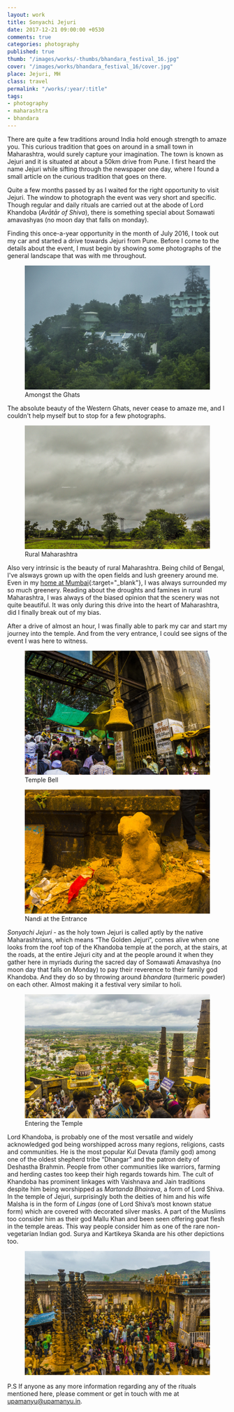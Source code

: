 ```yaml
---
layout: work
title: Sonyachi Jejuri
date: 2017-12-21 09:00:00 +0530
comments: true
categories: photography
published: true
thumb: "/images/works/-thumbs/bhandara_festival_16.jpg"
cover: "/images/works/bhandara_festival_16/cover.jpg"
place: Jejuri, MH
class: travel
permalink: "/works/:year/:title"
tags:
- photography
- maharashtra
- bhandara
---
```

There are quite a few traditions around India hold enough strength to amaze you. This curious tradition that goes on around in a small town in Maharashtra, would surely capture your imagination. The town is known as Jejuri and it is situated at about a 50km drive from Pune. I first heard the name Jejuri while sifting through the newspaper one day, where I found a small article on the curious tradition that goes on there.

Quite a few months passed by as I waited for the right opportunity to visit Jejuri. The window to photograph the event was very short and specific. Though regular and daily rituals are carried out at the abode of Lord Khandoba (_Avātār of Shiva_), there is something special about Somawati amavashyas (no moon day that falls on monday).

Finding this once-a-year opportunity in the month of July 2016, I took out my car and started a drive towards Jejuri from Pune. Before I come to the details about the event, I must begin by showing some photographs of the general landscape that was with me throughout.

<figure>
<img src="/images/works/bhandara_festival_16/IMG_5958.jpg" alt="Amongst the Ghats">
<figcaption>Amongst the Ghats</figcaption>
</figure>

The absolute beauty of the Western Ghats, never cease to amaze me, and I couldn't help myself but to stop for a few photographs.

<figure>
<img src="/images/works/bhandara_festival_16/IMG_5966.jpg" alt="Rural Maharashtra">
<figcaption>Rural Maharashtra</figcaption>
</figure>

Also very intrinsic is the beauty of rural Maharashtra. Being child of Bengal, I've alsways grown up with the open fields and lush greenery around me. Even in my [home at Mumbai](http://kalam.upamanyu.in/writings/washed-away-2/){:target="_blank"}, I was always surrounded my so much greenery. Reading about the droughts and famines in rural Maharashtra, I was always of the biased opinion that the scenery was not quite beautiful. It was only during this drive into the heart of Maharashtra, did I finally break out of my bias.

After a drive of almost an hour, I was finally able to park my car and start my journey into the temple. And from the very entrance, I could see signs of the event I was here to witness.

<figure>
<img src="/images/works/bhandara_festival_16/IMG_5975.jpg" alt="Temple Bell">
<figcaption>Temple Bell</figcaption>
</figure>

<figure>
<img src="/images/works/bhandara_festival_16/IMG_5976.jpg" alt="Nandi at the Entrance">
<figcaption>Nandi at the Entrance</figcaption>
</figure>

_Sonyachi Jejuri_ - as the holy town Jejuri is called aptly by the native Maharashtrians, which means “The Golden Jejuri”, comes alive when one looks from the roof top of the Khandoba temple at the porch, at the stairs, at the roads, at the entire Jejuri city and at the people around it when they gather here in myriads during the sacred day of Somawati Amavashya (no moon day that falls on Monday) to pay their reverence to their family god Khandoba. And they do so by throwing around _bhandara_ (turmeric powder) on each other. Almost making it a festival very similar to holi.

<figure>
<img src="/images/works/bhandara_festival_16/IMG_5982.jpg" alt="Entering the Temple">
<figcaption>Entering the Temple</figcaption>
</figure>

Lord Khandoba, is probably one of the most versatile and widely acknowledged god being worshipped across many regions, religions, casts and communities. He is the most popular Kul Devata (family god) among one of the oldest shepherd tribe “Dhangar” and the patron deity of Deshastha Brahmin. People from other communities like warriors, farming and herding castes too keep their high regards towards him. The cult of Khandoba has prominent linkages with Vaishnava and Jain traditions despite him being worshipped as _Martanda Bhairava_, a form of Lord Shiva. In the temple of Jejuri, surprisingly both the deities of him and his wife Malsha is in the form of _Lingas_ (one of Lord Shiva’s most known statue form) which are covered with decorated silver masks. A part of the Muslims too consider him as their god Mallu Khan and been seen offering goat flesh in the temple areas. This way people consider him as one of the rare non-vegetarian Indian god. Surya and Kartikeya Skanda are his other depictions too.

<figure>
<img src="/images/works/bhandara_festival_16/IMG_5986.jpg" alt="The Temple Premisis">
<figcaption></figcaption>
</figure>



P.S If anyone as any more information regarding any of the rituals mentioned here, please comment or get in touch with me at <a href="mailto:upamanyu@upamanyu.in" target="_blank">upamanyu@upamanyu.in</a>.